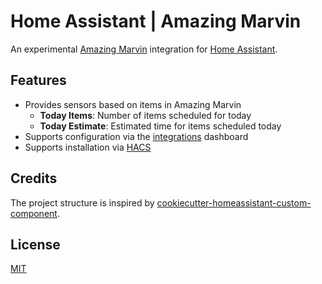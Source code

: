 # Home Assistant | Amazing Marvin

An experimental [Amazing Marvin](https://amazingmarvin.com/) integration for [Home Assistant](https://www.home-assistant.io/).

## Features

- Provides sensors based on items in Amazing Marvin
  - **Today Items**: Number of items scheduled for today
  - **Today Estimate**: Estimated time for items scheduled today
- Supports configuration via the [integrations](https://my.home-assistant.io/redirect/integrations/) dashboard
- Supports installation via [HACS](https://hacs.xyz/)

## Credits

The project structure is inspired by [cookiecutter-homeassistant-custom-component](https://github.com/oncleben31/cookiecutter-homeassistant-custom-component).

## License

[MIT](LICENSE)
